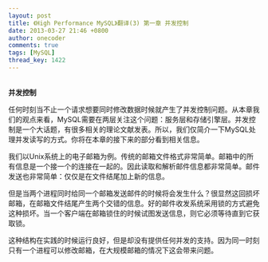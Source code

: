 ```yaml
---
layout: post
title: 《High Performance MySQL》翻译(3) 第一章 并发控制
date: 2013-03-27 21:46 +0800
author: onecoder
comments: true
tags: [MySQL]
thread_key: 1422
---
```

<p>
	<br />
	<strong>并发控制</strong></p>
<p>
	任何时刻当不止一个请求想要同时修改数据时候就产生了并发控制问题。从本章我们的观点来看，MySQL需要在两层关注这个问题：服务层和存储引擎层。并发控制是一个大话题，有很多相关的理论文献发表。所以，我们仅简介一下MySQL处理并发读写的方式。你将在本章的接下来的部分看到相关信息。</p>
<p>
	我们以Unix系统上的电子邮箱为例。传统的邮箱文件格式非常简单。邮箱中的所有信息是一个接一个的连接在一起的。因此读取和解析邮件信息都非常简单。邮件发送也非常简单：仅仅是在文件结尾加上新的信息。</p>
<p>
	但是当两个进程同时给同一个邮箱发送邮件的时候将会发生什么？很显然这回损坏邮箱，在邮箱文件结尾产生两个交错的信息。好的邮件收发系统采用锁的方式避免这种损坏。当一个客户端在邮箱锁住的时候试图发送信息，则它必须等待直到它获取锁。</p>
<p>
	这种结构在实践的时候运行良好，但是却没有提供任何并发的支持。因为同一时刻只有一个进程可以修改邮箱，在大规模邮箱的情况下这会带来问题。</p>

